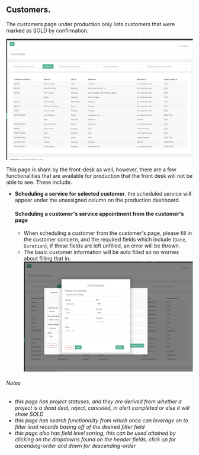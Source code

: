 ## Customers.

The customers page under production only lists customers that were marked as SOLD by confirmation.

![Customer page](../../frontdesk/images/front-desk-leads-pg.png?raw=true "Sold Customer")

This page is share by the front-desk as well, however, there are a few functionalities that are available for production
that the front desk will not be able to see. These include.
- **Scheduling a service for selected customer**. the scheduled service will appear under the unassigned column on the
production dashboard.
  #### Scheduling a customer's service appointment from the customer's page
  * When scheduling a customer from the customer's page, please fill in the customer concern, and the required fields which
  include (`Date`, `Duration`), if these fields are left unfilled, an error will be thrown.
  * The basic customer information will be auto filled so no worries about filling that in.
![Customer page](../../production/images/customer-schedule-form.png?raw=true "Sold Customer")


###### Notes
* _this page has project statuses, and they are derived from whether a project is a dead deal, reject, canceled, in alert
  completed or else it will show SOLD_
* _this page has search functionality from which once can leverage on to filter lead records basing off of the
  desired filter field_
* _this page also has field level sorting, this can be used attained by clicking on the dropdowns found on the header
  fields, click up for ascending-order and down for descending-order_

